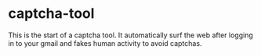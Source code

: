 # captcha-tool
This is the start of a captcha tool. It automatically surf the web after logging in to your gmail and fakes human activity to avoid captchas.
